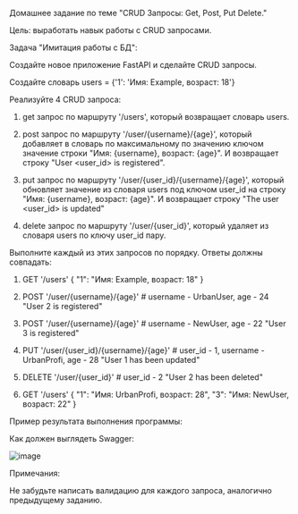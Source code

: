 Домашнее задание по теме "CRUD Запросы: Get, Post, Put Delete."

Цель: выработать навык работы с CRUD запросами.

Задача "Имитация работы с БД":

Создайте новое приложение FastAPI и сделайте CRUD запросы.

Создайте словарь users = {'1': 'Имя: Example, возраст: 18'}

Реализуйте 4 CRUD запроса:

1. get запрос по маршруту '/users', который возвращает словарь users.

2. post запрос по маршруту '/user/{username}/{age}', который добавляет в словарь по максимальному по значению ключом значение строки "Имя: {username}, возраст: {age}". И возвращает строку "User <user_id> is registered".

3. put запрос по маршруту '/user/{user_id}/{username}/{age}', который обновляет значение из словаря users под ключом user_id на строку "Имя: {username}, возраст: {age}". И возвращает строку "The user <user_id> is updated"

4. delete запрос по маршруту '/user/{user_id}', который удаляет из словаря users по ключу user_id пару.

Выполните каждый из этих запросов по порядку. Ответы должны совпадать:

1. GET '/users'
{
"1": "Имя: Example, возраст: 18"
}

2. POST '/user/{username}/{age}' # username - UrbanUser, age - 24
"User 2 is registered"

3. POST '/user/{username}/{age}' # username - NewUser, age - 22
"User 3 is registered"

4. PUT '/user/{user_id}/{username}/{age}' # user_id - 1, username - UrbanProfi, age - 28
"User 1 has been updated"

5. DELETE '/user/{user_id}' # user_id - 2
"User 2 has been deleted"

6. GET '/users'
{
"1": "Имя: UrbanProfi, возраст: 28",
"3": "Имя: NewUser, возраст: 22"
}

Пример результата выполнения программы:

Как должен выглядеть Swagger:

![image](https://github.com/user-attachments/assets/a884a86e-9142-412d-96f7-047bad317e6e)

Примечания:

Не забудьте написать валидацию для каждого запроса, аналогично предыдущему заданию.
